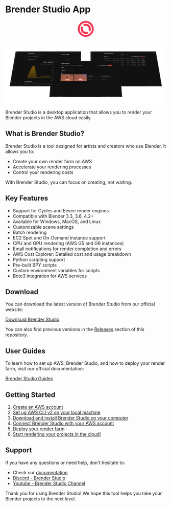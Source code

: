 
# Brender Studio App
<p align="center">
    <img src="./docs/images/logo-brender-studio.svg" alt="Brender Studio Logo" width="50" />
</p>
<p align="center">
    <img src="./docs/images/banner.png" alt="Brender Studio Logo"  />
</p>

Brender Studio is a desktop application that allows you to render your Blender projects in the AWS cloud easily.

<!-- > [!WARNING]  
> This project is under development. We are working hard to release the first version of Brender Studio. Stay tuned for updates! -->

## What is Brender Studio?

Brender Studio is a tool designed for artists and creators who use Blender. It allows you to:

- Create your own render farm on AWS
- Accelerate your rendering processes
- Control your rendering costs

With Brender Studio, you can focus on creating, not waiting.

## Key Features

- Support for Cycles and Eevee render engines
- Compatible with Blender 3.3, 3.6, 4.2+
- Available for Windows, MacOS, and Linux
- Customizable scene settings
- Batch rendering
- EC2 Spot and On-Demand instance support
- CPU and GPU rendering (AWS G5 and G6 instances)
- Email notifications for render completion and errors
- AWS Cost Explorer: Detailed cost and usage breakdown
- Python scripting support
- Pre-built BPY scripts
- Custom environment variables for scripts
- Boto3 integration for AWS services

## Download

You can download the latest version of Brender Studio from our official website:

[Download Brender Studio](https://www.brenderstudio.com/download)

You can also find previous versions in the [Releases](https://github.com/Brender-Studio/brender-studio-app/releases) section of this repository.

## User Guides

To learn how to set up AWS, Brender Studio, and how to deploy your render farm, visit our official documentation:

[Brender Studio Guides](https://www.brenderstudio.com/docs/guides/getting-started)

## Getting Started

1. [Create an AWS account](https://www.brenderstudio.com/docs/guides/prerequisites)
2. [Set up AWS CLI v2 on your local machine](https://www.brenderstudio.com/docs/guides/install-aws-cli)
3. [Download and install Brender Studio on your computer](https://www.brenderstudio.com/download)
4. [Connect Brender Studio with your AWS account](https://www.brenderstudio.com/docs/guides/install-brender-studio)
5. [Deploy your render farm ](https://www.brenderstudio.com/docs/guides/deploy-first-farm)
6. [Start rendering your projects in the cloud!](https://www.brenderstudio.com/docs/guides/your-first-render)

## Support

If you have any questions or need help, don't hesitate to:

- Check our [documentation](https://www.brenderstudio.com/docs)
- [Discord - Brender Studio](https://discord.gg/z7sBb4J5r5)
- [Youtube - Brender Studio Channel ](https://www.youtube.com/channel/UCLDB1QSY2579ynddOXv1G7g)


Thank you for using Brender Studio! We hope this tool helps you take your Blender projects to the next level.
